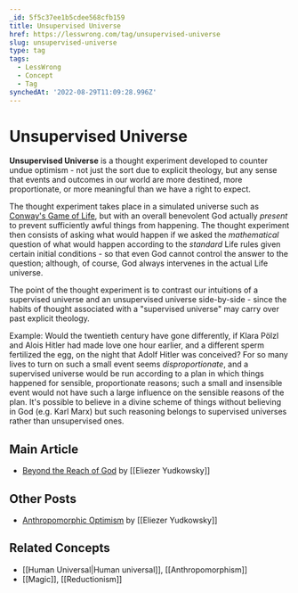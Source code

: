```yaml
---
_id: 5f5c37ee1b5cdee568cfb159
title: Unsupervised Universe
href: https://lesswrong.com/tag/unsupervised-universe
slug: unsupervised-universe
type: tag
tags:
  - LessWrong
  - Concept
  - Tag
synchedAt: '2022-08-29T11:09:28.996Z'
---
```


# Unsupervised Universe

**Unsupervised Universe** is a thought experiment developed to counter undue optimism - not just the sort due to explicit theology, but any sense that events and outcomes in our world are more destined, more proportionate, or more meaningful than we have a right to expect.

The thought experiment takes place in a simulated universe such as [Conway's Game of Life](https://en.wikipedia.org/wiki/Conway%27s_Game_of_Life), but with an overall benevolent God actually *present* to prevent sufficiently awful things from happening. The thought experiment then consists of asking what would happen if we asked the *mathematical* question of what would happen according to the *standard* Life rules given certain initial conditions - so that even God cannot control the answer to the question; although, of course, God always intervenes in the actual Life universe.

The point of the thought experiment is to contrast our intuitions of a supervised universe and an unsupervised universe side-by-side - since the habits of thought associated with a "supervised universe" may carry over past explicit theology.

Example: Would the twentieth century have gone differently, if Klara Pölzl and Alois Hitler had made love one hour earlier, and a different sperm fertilized the egg, on the night that Adolf Hitler was conceived? For so many lives to turn on such a small event seems *disproportionate*, and a supervised universe would be run according to a plan in which things happened for sensible, proportionate reasons; such a small and insensible event would not have such a large influence on the sensible reasons of the plan. It's possible to believe in a divine scheme of things without believing in God (e.g. Karl Marx) but such reasoning belongs to supervised universes rather than unsupervised ones.

## Main Article

- [Beyond the Reach of God](http://lesswrong.com/lw/uk/beyond_the_reach_of_god/) by [[Eliezer Yudkowsky]]

## Other Posts

- [Anthropomorphic Optimism](http://lesswrong.com/lw/st/anthropomorphic_optimism/) by [[Eliezer Yudkowsky]]

## Related Concepts

- [[Human Universal|Human universal]], [[Anthropomorphism]]
- [[Magic]], [[Reductionism]]

